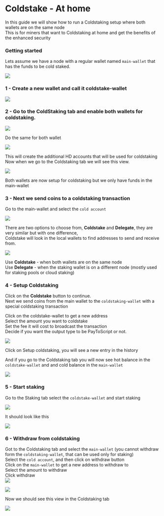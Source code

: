 # Coldstake - At home

In this guide we will show how to run a Coldstaking setup where both wallets are on the same node  
This is for miners that want to Coldstaking at home and get the benefits of the enhanced security

### Getting started

Lets assume we have a node with a regular wallet named `main-wallet` that has the funds to be cold staked.

![](../img/coldstake/1.png)

### 1 - Create a new wallet and call it coldstake-wallet

![](../img/coldstake/2.png)
### 2 - Go to the ColdStaking tab and enable both wallets for coldstaking.

![](../img/coldstake/3.png)

Do the same for both wallet

![](../img/coldstake/4.png)

This will create the additional HD accounts that will be used for coldstaking  
Now when we go to the Coldstaking tab we will see this view.  

![](../img/coldstake/5.png)

Both wallets are now setup for coldstaking but we only have funds in the main-wallet    

### 3 - Next we send coins to a coldstaking transaction

Go to the main-wallet and select the `cold account`

![](../img/coldstake/6.png)

There are two options to choose from, **Coldstake** and **Delegate**, they are very similar but with one difference,   
Coldstake will look in the local wallets to find addresses to send and receive from.

![](../img/coldstake/7.png)

Use **Coldstake** - when both wallets are on the same node  
Use **Delegate** - when the staking wallet is on a different node (mostly used for staking pools or cloud staking)  

### 4 - Setup Coldstaking

Click on the **Coldstake** button to continue.  
Next we send coins from the main wallet to the `coldstaking-wallet` with a special coldstaking transaction   

Click on the coldstake-wallet to get a new address  
Select the amount you want to coldstake  
Set the fee it will cost to broadcast the transaction     
Decide if you want the output type to be PayToScript or not.  

![](../img/coldstake/8.png)

Click on Setup coldstaking, you will see a new entry in the history  

And if you go to the Coldstaking tab you will now see hot balance in the `coldstake-wallet` and and cold balance in the `main-wallet`  

![](../img/coldstake/9.png)

### 5 - Start staking

Go to the Staking tab select the `coldstake-wallet` and start staking  

![](../img/coldstake/10.png)

It should look like this

![](../img/coldstake/11.png)

### 6 - Withdraw from coldstaking

Got to the Coldstaking tab and select the `main-wallet` (you cannot withdraw form the `coldstaking-wallet`, that can be used only for staking)   
Select the `cold account`, and then click on withdraw button   
Click on the `main-wallet` to get a new address to withdraw to  
Select the amount to withdraw  
Click withdraw  
![](../img/coldstake/12.png)

![](../img/coldstake/13.png)

Now we should see this view in the Coldstaking tab  

![](../img/coldstake/14.png)
